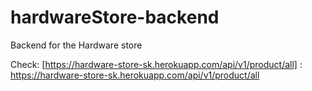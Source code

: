 # hardwareStore-backend
Backend for the Hardware store

Check: [https://hardware-store-sk.herokuapp.com/api/v1/product/all] : https://hardware-store-sk.herokuapp.com/api/v1/product/all
